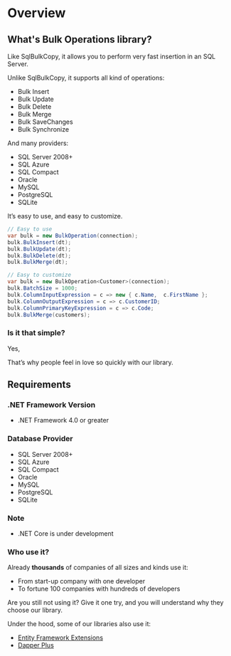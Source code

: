 # Overview

## What's Bulk Operations library?

Like SqlBulkCopy, it allows you to perform very fast insertion in an SQL Server.

Unlike SqlBulkCopy, it supports all kind of operations:

- Bulk Insert
- Bulk Update
- Bulk Delete
- Bulk Merge
- Bulk SaveChanges
- Bulk Synchronize

And many providers:

- SQL Server 2008+
- SQL Azure
- SQL Compact
- Oracle
- MySQL
- PostgreSQL
- SQLite

It’s easy to use, and easy to customize.



```csharp
// Easy to use
var bulk = new BulkOperation(connection);
bulk.BulkInsert(dt);
bulk.BulkUpdate(dt);
bulk.BulkDelete(dt);
bulk.BulkMerge(dt);

// Easy to customize
var bulk = new BulkOperation<Customer>(connection);
bulk.BatchSize = 1000;
bulk.ColumnInputExpression = c => new { c.Name,  c.FirstName };
bulk.ColumnOutputExpression = c => c.CustomerID;
bulk.ColumnPrimaryKeyExpression = c => c.Code;
bulk.BulkMerge(customers);
```

### Is it that simple?

Yes,

That’s why people feel in love so quickly with our library.

## Requirements

### .NET Framework Version

- .NET Framework 4.0 or greater

### Database Provider

- SQL Server 2008+
- SQL Azure
- SQL Compact
- Oracle
- MySQL
- PostgreSQL
- SQLite

### Note

- .NET Core is under development

### Who use it?

Already **thousands** of companies of all sizes and kinds use it:

- From start-up company with one developer
- To fortune 100 companies with hundreds of developers

Are you still not using it? Give it one try, and you will understand why they choose our library.

Under the hood, some of our libraries also use it:

- [Entity Framework Extensions](http://entityframework-extensions.net/)
- [Dapper Plus](http://dapper-plus.net/)
